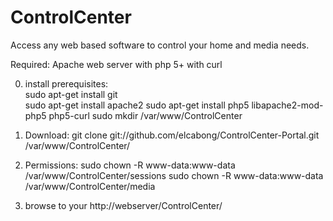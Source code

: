 ControlCenter
==================

Access any web based software to control your home and media needs.

Required:
  Apache web server with php 5+ with curl
  
0.  install prerequisites:   
sudo apt-get install git  
sudo apt-get install apache2
sudo apt-get install php5 libapache2-mod-php5 php5-curl
sudo mkdir /var/www/ControlCenter

  
1. Download:   git clone git://github.com/elcabong/ControlCenter-Portal.git /var/www/ControlCenter/

2. Permissions: sudo chown -R www-data:www-data /var/www/ControlCenter/sessions
sudo chown -R www-data:www-data /var/www/ControlCenter/media

3. browse to your http://webserver/ControlCenter/


